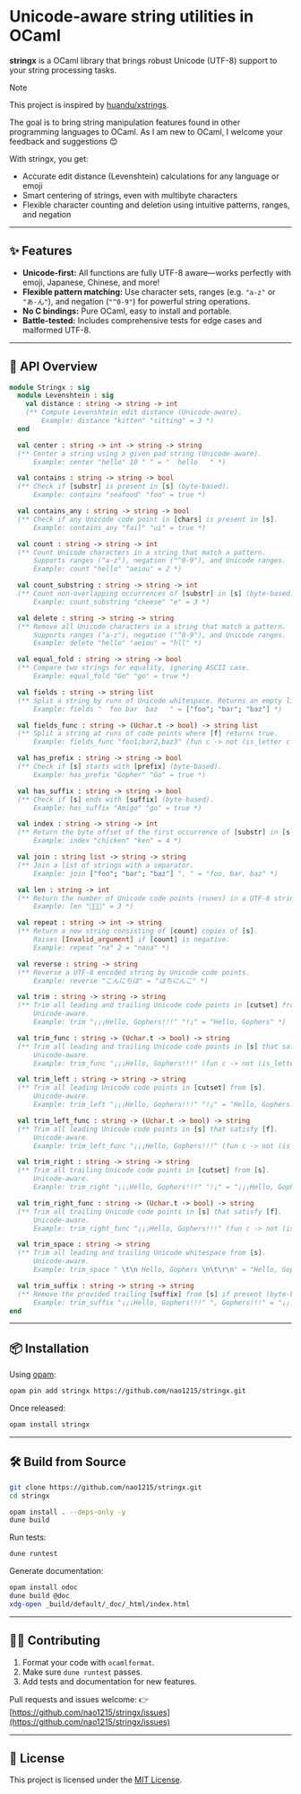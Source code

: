 # Unicode-aware string utilities in OCaml

**stringx** is a OCaml library that brings robust Unicode (UTF-8) support to your string processing tasks.

> [!NOTE]
> This project is inspired by [huandu/xstrings](https://github.com/huandu/xstrings).  
>
> The goal is to bring string manipulation features found in other programming languages to OCaml. As I am new to OCaml, I welcome your feedback and suggestions 😊

With stringx, you get:
- Accurate edit distance (Levenshtein) calculations for any language or emoji
- Smart centering of strings, even with multibyte characters
- Flexible character counting and deletion using intuitive patterns, ranges, and negation


---

## ✨ Features

- **Unicode-first:** All functions are fully UTF-8 aware—works perfectly with emoji, Japanese, Chinese, and more!
- **Flexible pattern matching:** Use character sets, ranges (e.g. `"a-z"` or `"あ-ん"`), and negation (`"^0-9"`) for powerful string operations.
- **No C bindings:** Pure OCaml, easy to install and portable.
- **Battle-tested:** Includes comprehensive tests for edge cases and malformed UTF-8.

---

## 🔧 API Overview

```ocaml
module Stringx : sig
  module Levenshtein : sig
    val distance : string -> string -> int
    (** Compute Levenshtein edit distance (Unicode-aware).
        Example: distance "kitten" "sitting" = 3 *)
  end

  val center : string -> int -> string -> string
  (** Center a string using a given pad string (Unicode-aware).
      Example: center "hello" 10 " " = "  hello   " *)

  val contains : string -> string -> bool
  (** Check if [substr] is present in [s] (byte-based).
      Example: contains "seafood" "foo" = true *)

  val contains_any : string -> string -> bool
  (** Check if any Unicode code point in [chars] is present in [s].
      Example: contains_any "fail" "ui" = true *)

  val count : string -> string -> int
  (** Count Unicode characters in a string that match a pattern.
      Supports ranges ("a-z"), negation ("^0-9"), and Unicode ranges.
      Example: count "hello" "aeiou" = 2 *)

  val count_substring : string -> string -> int
  (** Count non-overlapping occurrences of [substr] in [s] (byte-based).
      Example: count_substring "cheese" "e" = 3 *)

  val delete : string -> string -> string
  (** Remove all Unicode characters in a string that match a pattern.
      Supports ranges ("a-z"), negation ("^0-9"), and Unicode ranges.
      Example: delete "hello" "aeiou" = "hll" *)

  val equal_fold : string -> string -> bool
  (** Compare two strings for equality, ignoring ASCII case.
      Example: equal_fold "Go" "go" = true *)

  val fields : string -> string list
  (** Split a string by runs of Unicode whitespace. Returns an empty list if only whitespace.
      Example: fields "  foo bar  baz   " = ["foo"; "bar"; "baz"] *)

  val fields_func : string -> (Uchar.t -> bool) -> string list
  (** Split a string at runs of code points where [f] returns true.
      Example: fields_func "foo1;bar2,baz3" (fun c -> not (is_letter c || is_number c)) = ["foo1"; "bar2"; "baz3"] *)

  val has_prefix : string -> string -> bool
  (** Check if [s] starts with [prefix] (byte-based).
      Example: has_prefix "Gopher" "Go" = true *)

  val has_suffix : string -> string -> bool
  (** Check if [s] ends with [suffix] (byte-based).
      Example: has_suffix "Amigo" "go" = true *)

  val index : string -> string -> int
  (** Return the byte offset of the first occurrence of [substr] in [s], or -1 if not found.
      Example: index "chicken" "ken" = 4 *)

  val join : string list -> string -> string
  (** Join a list of strings with a separator.
      Example: join ["foo"; "bar"; "baz"] ", " = "foo, bar, baz" *)

  val len : string -> int
  (** Return the number of Unicode code points (runes) in a UTF-8 string.
      Example: len "🍎🍏🍊" = 3 *)

  val repeat : string -> int -> string
  (** Return a new string consisting of [count] copies of [s].
      Raises [Invalid_argument] if [count] is negative.
      Example: repeat "na" 2 = "nana" *)

  val reverse : string -> string
  (** Reverse a UTF-8 encoded string by Unicode code points.
      Example: reverse "こんにちは" = "はちにんこ" *)

  val trim : string -> string -> string
  (** Trim all leading and trailing Unicode code points in [cutset] from [s].
      Unicode-aware.
      Example: trim "¡¡¡Hello, Gophers!!!" "!¡" = "Hello, Gophers" *)

  val trim_func : string -> (Uchar.t -> bool) -> string
  (** Trim all leading and trailing Unicode code points in [s] that satisfy [f].
      Unicode-aware.
      Example: trim_func "¡¡¡Hello, Gophers!!!" (fun c -> not (is_letter c || is_number c)) = "Hello, Gophers" *)

  val trim_left : string -> string -> string
  (** Trim all leading Unicode code points in [cutset] from [s].
      Unicode-aware.
      Example: trim_left "¡¡¡Hello, Gophers!!!" "!¡" = "Hello, Gophers!!!" *)

  val trim_left_func : string -> (Uchar.t -> bool) -> string
  (** Trim all leading Unicode code points in [s] that satisfy [f].
      Unicode-aware.
      Example: trim_left_func "¡¡¡Hello, Gophers!!!" (fun c -> not (is_letter c || is_number c)) = "Hello, Gophers!!!" *)

  val trim_right : string -> string -> string
  (** Trim all trailing Unicode code points in [cutset] from [s].
      Unicode-aware.
      Example: trim_right "¡¡¡Hello, Gophers!!!" "!¡" = "¡¡¡Hello, Gophers" *)

  val trim_right_func : string -> (Uchar.t -> bool) -> string
  (** Trim all trailing Unicode code points in [s] that satisfy [f].
      Unicode-aware.
      Example: trim_right_func "¡¡¡Hello, Gophers!!!" (fun c -> not (is_letter c || is_number c)) = "¡¡¡Hello, Gophers" *)

  val trim_space : string -> string
  (** Trim all leading and trailing Unicode whitespace from [s].
      Unicode-aware.
      Example: trim_space " \t\n Hello, Gophers \n\t\r\n" = "Hello, Gophers" *)

  val trim_suffix : string -> string -> string
  (** Remove the provided trailing [suffix] from [s] if present (byte-based).
      Example: trim_suffix "¡¡¡Hello, Gophers!!!" ", Gophers!!!" = "¡¡¡Hello" *)
end
```

---

## 📦 Installation

Using [opam](https://opam.ocaml.org/):

```sh
opam pin add stringx https://github.com/nao1215/stringx.git
```

Once released:

```sh
opam install stringx
```

---

## 🛠 Build from Source

```sh
git clone https://github.com/nao1215/stringx.git
cd stringx

opam install . --deps-only -y
dune build
```

Run tests:

```sh
dune runtest
```

Generate documentation:

```sh
opam install odoc
dune build @doc
xdg-open _build/default/_doc/_html/index.html
```

---

## 🧑‍💻 Contributing

1. Format your code with `ocamlformat`.
2. Make sure `dune runtest` passes.
3. Add tests and documentation for new features.

Pull requests and issues welcome:
👉 [https://github.com/nao1215/stringx/issues](https://github.com/nao1215/stringx/issues)

---

## 📝 License

This project is licensed under the [MIT License](./LICENSE).

